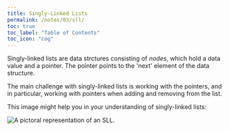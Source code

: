 ```yaml
---
title: Singly-Linked Lists
permalink: /notes/03/sll/
toc: true
toc_label: "Table of Contents"
toc_icon: "cog"
---
```


Singly-linked lists are data strctures consisting of _nodes_, which hold a data value and a pointer. The pointer points to the 'next' element of the data structure. 

The main challenge with singly-linked lists is working with the pointers, and in particular, working with pointers when adding and removing from the list. 

This image might help you in your understanding of singly-linked lists:

![A pictoral representation of an SLL](https://media.geeksforgeeks.org/wp-content/uploads/singly-linkedlist.png).